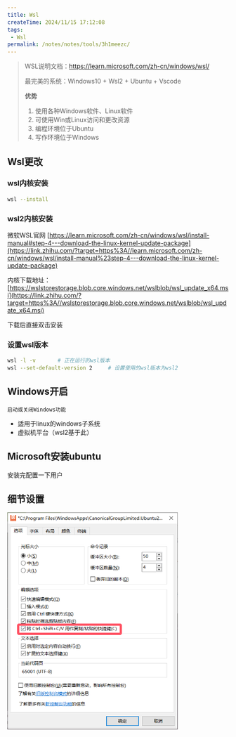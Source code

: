 ```yaml
---
title: Wsl
createTime: 2024/11/15 17:12:08
tags:
 - Wsl
permalink: /notes/notes/tools/3h1meezc/
---
```

> WSL说明文档：https://learn.microsoft.com/zh-cn/windows/wsl/
>
> 最完美的系统：Windows10 + Wsl2 + Ubuntu + Vscode 
>
> **优势**
>
> 1. 使用各种Windows软件、Linux软件
> 2. 可使用Win或Linux访问和更改资源
> 3. 编程环境位于Ubuntu
> 4. 写作环境位于Windows

## Wsl更改

### wsl内核安装


```bash
wsl --install
```

### wsl2内核安装

微软WSL官网 [https://learn.microsoft.com/zh-cn/windows/wsl/install-manual#step-4---download-the-linux-kernel-update-package](https://link.zhihu.com/?target=https%3A//learn.microsoft.com/zh-cn/windows/wsl/install-manual%23step-4---download-the-linux-kernel-update-package) 

内核下载地址：[https://wslstorestorage.blob.core.windows.net/wslblob/wsl_update_x64.msi](https://link.zhihu.com/?target=https%3A//wslstorestorage.blob.core.windows.net/wslblob/wsl_update_x64.msi) 

下载后直接双击安装

### 设置wsl版本

```bash
wsl -l -v		# 正在运行的wsl版本
wsl --set-default-version 2		# 设置使用的wsl版本为wsl2
```

## Windows开启

`启动或关闭Windows功能`

- 适用于linux的windows子系统
- 虚拟机平台（wsl2基于此）

## Microsoft安装ubuntu

安装完配置一下用户

## 细节设置

<img src="./Wsl.assets/image-20241115161306438.png" alt="image-20241115161306438" style="zoom: 67%;" />